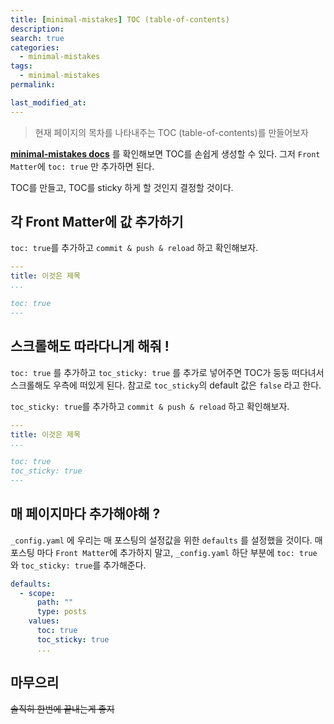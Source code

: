 ```yaml
---
title: [minimal-mistakes] TOC (table-of-contents)
description:
search: true
categories:
  - minimal-mistakes
tags:
  - minimal-mistakes
permalink:

last_modified_at:
---
```


> 현재 페이지의 목차를 나타내주는 TOC (table-of-contents)를 만들어보자

**[minimal-mistakes docs](https://mmistakes.github.io/minimal-mistakes/docs/layouts/#table-of-contents)** 를 확인해보면 TOC를 손쉽게 생성할 수 있다. 그저 `Front Matter`에 `toc: true` 만 추가하면 된다.

TOC를 만들고, TOC를 sticky 하게 할 것인지 결정할 것이다.

## 각 Front Matter에 값 추가하기

`toc: true`를 추가하고 `commit & push & reload` 하고 확인해보자.

```yaml
---
title: 이것은 제목
...

toc: true
---
```


## 스크롤해도 따라다니게 해줘 !

`toc: true` 를 추가하고 `toc_sticky: true` 를 추가로 넣어주면 TOC가 둥둥 떠다녀서 스크롤해도 우측에 떠있게 된다. 참고로 `toc_sticky`의 default 값은 `false` 라고 한다.

`toc_sticky: true`를 추가하고 `commit & push & reload` 하고 확인해보자.

```yaml
---
title: 이것은 제목
...

toc: true
toc_sticky: true
---
```

## 매 페이지마다 추가해야해 ?

`_config.yaml` 에 우리는 매 포스팅의 설정값을 위한 `defaults` 를 설정했을 것이다. 매 포스팅 마다 `Front Matter`에 추가하지 말고, `_config.yaml` 하단 부분에 `toc: true` 와 `toc_sticky: true`를 추가해준다.

```yaml
defaults:
  - scope:
      path: ""
      type: posts
    values:
      toc: true
      toc_sticky: true
      ...
```


## 마무으리

~~솔직히 한번에 끝내는게 좋지~~
